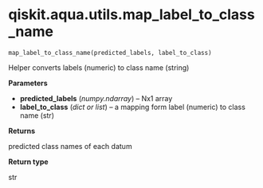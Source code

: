 <span id="qiskit-aqua-utils-map-label-to-class-name" />

# qiskit.aqua.utils.map\_label\_to\_class\_name

<span id="undefined" />

`map_label_to_class_name(predicted_labels, label_to_class)`

Helper converts labels (numeric) to class name (string)

**Parameters**

*   **predicted\_labels** (*numpy.ndarray*) – Nx1 array
*   **label\_to\_class** (*dict or list*) – a mapping form label (numeric) to class name (str)

**Returns**

predicted class names of each datum

**Return type**

str
